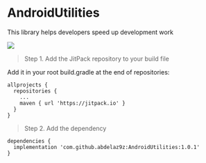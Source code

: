 # AndroidUtilities
This library helps developers speed up development work

[![](https://jitpack.io/v/abdelaz9z/AndroidUtilities.svg)](https://jitpack.io/#abdelaz9z/AndroidUtilities)

> Step 1. Add the JitPack repository to your build file

Add it in your root build.gradle at the end of repositories:
```
allprojects {
  repositories {
    ...
    maven { url 'https://jitpack.io' }
  }
}
```

> Step 2. Add the dependency
```
dependencies {
  implementation 'com.github.abdelaz9z:AndroidUtilities:1.0.1'
}
```

